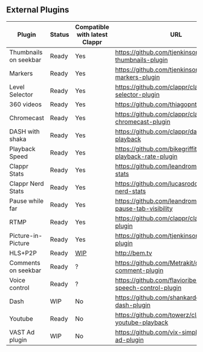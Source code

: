 ## External Plugins

|Plugin         |Status|Compatible with latest Clappr|URL|
|-----------------------|--------|-------------------------------|--------------------------------------------------------|
|Thumbnails on seekbar| Ready | Yes | https://github.com/tjenkinson/clappr-thumbnails-plugin |
|Markers       | Ready | Yes | https://github.com/tjenkinson/clappr-markers-plugin |
|Level Selector| Ready | Yes | https://github.com/clappr/clappr-level-selector-plugin |
|360 videos| Ready | Yes | https://github.com/thiagopnts/video-360 |
|Chromecast| Ready | Yes | https://github.com/clappr/clappr-chromecast-plugin |
|DASH with shaka| Ready | Yes | https://github.com/clappr/dash-shaka-playback |
|Playback Speed | Ready | Yes | https://github.com/bikegriffith/clappr-playback-rate-plugin |
|Clappr Stats | Ready | Yes | https://github.com/leandromoreira/clappr-stats |
|Clappr Nerd Stats | Ready | Yes | https://github.com/lucasrodcosta/clappr-nerd-stats |
|Pause while far| Ready | Yes | https://github.com/leandromoreira/clappr-pause-tab-visibility |
|RTMP           | Ready | Yes | https://github.com/clappr/clappr-rtmp-plugin |
|Picture-in-Picture | Ready | Yes | https://github.com/tjenkinson/clappr-pip-plugin |
|HLS+P2P        | Ready | [WIP](https://github.com/bemtv/clappr-p2phls-plugin/issues/148) | http://bem.tv |
|Comments on seekbar| Ready | ? | https://github.com/Metrakit/clappr-comment-plugin |
|Voice control| Ready | ? | https://github.com/flavioribeiro/clappr-speech-control-plugin |
|Dash           | WIP | No | https://github.com/shankardevy/clappr-dash-plugin | |
|Youtube        | Ready | No | https://github.com/towerz/clappr-youtube-playback |
|VAST Ad plugin | WIP | No | https://github.com/vix-simplex/clappr-ad-plugin |

